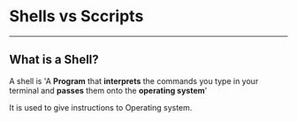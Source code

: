 # Shells vs Sccripts
----

## What is a Shell?
A shell is 'A **Program** that **interprets** the commands you type in your terminal and **passes** them onto the **operating system**'

It is used to give instructions to Operating system.


